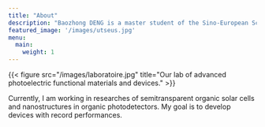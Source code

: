 ```yaml
---
title: "About"
description: "Baozhong DENG is a master student of the Sino-European School of Technology in Shanghai University, doing his research in Prof. Tao Xu's group."
featured_image: '/images/utseus.jpg'
menu:
  main:
    weight: 1
---
```

{{< figure src="/images/laboratoire.jpg" title="Our lab of advanced photoelectric functional materials and devices." >}}

Currently, I am working in researches of semitransparent organic solar cells and nanostructures in organic photodetectors. My goal is to develop devices with record performances.
